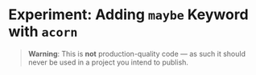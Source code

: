 # Experiment: Adding `maybe` Keyword with `acorn`

> **Warning**: This is **not** production-quality code — as such it should never be used in a project you intend to publish.
